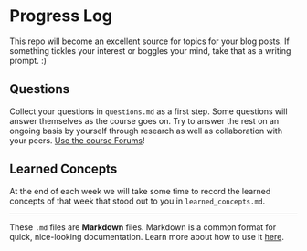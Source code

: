 # Progress Log

This repo will become an excellent source for topics for your blog posts. If something tickles your interest or boggles your mind,
take that as a writing prompt. :)

## Questions

Collect your questions in `questions.md` as a first step. Some questions will answer themselves as the course goes on.
Try to answer the rest on an ongoing basis by yourself through research as well as collaboration with your peers. [Use the course Forums](https://platform.codingnomads.co/learn/mod/hsuforum/view.php?id=1477)!

## Learned Concepts

At the end of each week we will take some time to record the learned concepts of that week that stood out to you in `learned_concepts.md`.

---

These `.md` files are **Markdown** files. Markdown is a common format for quick, nice-looking documentation.
Learn more about how to use it [here](https://www.markdowntutorial.com/).
